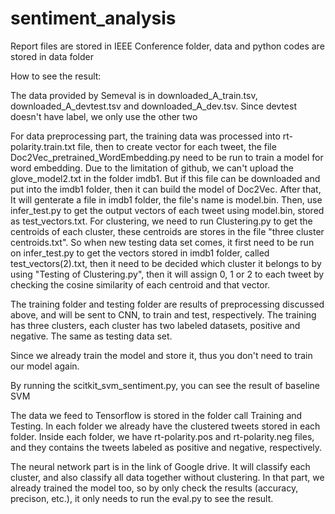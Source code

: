 # sentiment_analysis

Report files are stored in IEEE Conference folder, data and python codes are stored in data folder

How to see the result:

The data provided by Semeval is in downloaded_A_train.tsv, downloaded_A_devtest.tsv and downloaded_A_dev.tsv. Since devtest doesn't have label, we only use the other two

For data preprocessing part, the training data was processed into rt-polarity.train.txt file, then to create vector for each tweet, the file Doc2Vec_pretrained_WordEmbedding.py need to be run to train a model for word embedding. Due to the limitation of github, we can't upload the glove_model2.txt in the folder imdb1. But if this file can be downloaded and put into the imdb1 folder, then it can build the model of Doc2Vec. After that, It will genterate a file in imdb1 folder, the file's name is model.bin. Then, use infer_test.py to get the output vectors of each tweet using model.bin, stored as test_vectors.txt. For clustering, we need to run Clustering.py to get the centroids of each cluster, these centroids are stores in the file "three cluster centroids.txt". So when new testing data set comes, it first need to be run on infer_test.py to get the vectors stored in imdb1 folder, called test_vectors(2).txt, then it need to be decided which cluster it belongs to by using "Testing of Clustering.py", then it will assign 0, 1 or 2 to each tweet by checking the cosine similarity of each centroid and that vector.

The training folder and testing folder are results of preprocessing discussed above, and will be sent to CNN, to train and test, respectively. The training has three clusters, each cluster has two labeled datasets, positive and negative. The same as testing data set.

Since we already train the model and store it, thus you don't need to train our model again. 

By running the scitkit_svm_sentiment.py, you can see the result of baseline SVM

The data we feed to Tensorflow is stored in the folder call Training and Testing. In each folder we already have the clustered tweets stored in each folder. Inside each folder, we have rt-polarity.pos and rt-polarity.neg files, and they contains the tweets labeled as positive and negative, respectively.

The neural network part is in the link of Google drive. It will classify each cluster, and also classify all data together without clustering. In that part, we already trained the model too, so by only check the results (accuracy, precison, etc.), it only needs to run the eval.py to see the result.
